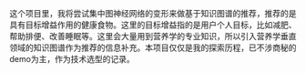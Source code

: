 这个项目里，我将尝试集中图神经网络的变形来做基于知识图谱的推荐，推荐的是具有目标增益作用的健康食物。这里的目标增益指的是用户个人目标，比如减肥、帮助排便、改善睡眠等。这里会大量用到营养学的专业知识，所以引入营养学垂直领域的知识图谱作为推荐的信息补充。本项目仅仅是我的探索历程，已不涉商秘的demo为主，作为技术选型的记录。


